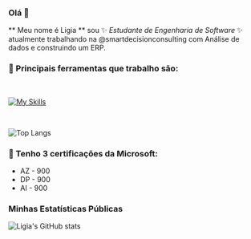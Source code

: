 ### Olá 👋

** Meu nome é Ligia ** sou   ✨ _Estudante de Engenharia de Software_ ✨ atualmente trabalhando na @smartdecisionconsulting com Análise de dados e construindo um ERP.

### 🔭 Principais ferramentas que trabalho são:
<br>

[![My Skills](https://skillicons.dev/icons?i=cs,java,py,js,html,css,mysql)](https://skillicons.dev)

<!-- https://github.com/tandpfun/skill-icons?tab=readme-ov-file#icons-list -->

<br>

![Top Langs](https://github-readme-stats.vercel.app/api/top-langs/?username=Ligialuccas&layout=compact)

### 🌱 Tenho 3 certificações da Microsoft:
- AZ - 900
- DP - 900
- AI - 900

### Minhas Estatísticas Públicas 

![Ligia's GitHub stats](https://github-readme-stats.vercel.app/api?username=Ligialuccas&show_icons=true&theme=synthwave)
